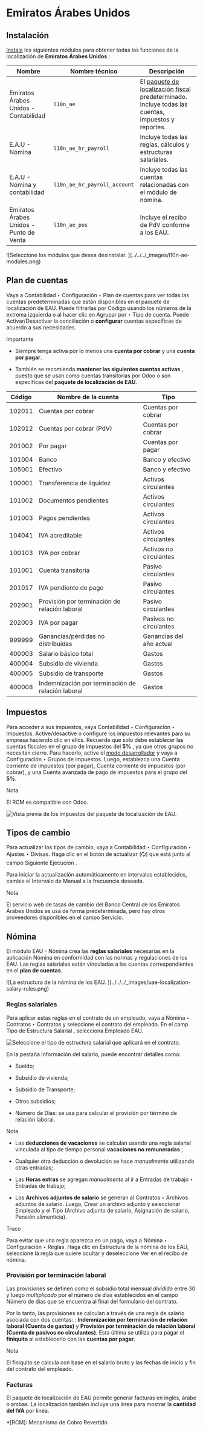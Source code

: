 # Emiratos Árabes Unidos

## Instalación

[Instale](../../general/apps_modules.html#general-install) los siguientes
módulos para obtener todas las funciones de la localización de **Emiratos
Árabes Unidos** :

Nombre | Nombre técnico | Descripción  
---|---|---  
Emiratos Árabes Unidos - Contabilidad | `l10n_ae` | El [paquete de localización fiscal](../fiscal_localizations.html) predeterminado. Incluye todas las cuentas, impuestos y reportes.  
E.A.U - Nómina | `l10n_ae_hr_payroll` | Incluye todas las reglas, cálculos y estructuras salariales.  
E.A.U - Nómina y contabilidad | `l10n_ae_hr_payroll_account` | Incluye todas las cuentas relacionadas con el módulo de nómina.  
Emiratos Árabes Unidos - Punto de Venta | `l10n_ae_pos` | Incluye el recibo de PdV conforme a los EAU.  
![Seleccione los módulos que desea desinstalar. ](../../../_images/l10n-ae-
modules.png)

## Plan de cuentas

Vaya a Contabilidad ‣ Configuración ‣ Plan de cuentas para ver todas las
cuentas predeterminadas que están disponibles en el paquete de localización de
EAU. Puede filtrarlas por Código usando los números de la extrema izquierda o
al hacer clic en Agrupar por ‣ Tipo de cuenta. Puede Activar/Desactivar la
conciliación o **configurar** cuentas específicas de acuerdo a sus
necesidades.

Importante

  * Siempre tenga activa por lo menos una **cuenta por cobrar** y una **cuenta por pagar**.

  * También se recomienda **mantener las siguientes cuentas activas** , puesto que se usan como cuentas transitorias por Odoo o son específicas del **paquete de localización de EAU**.

Código | Nombre de la cuenta | Tipo  
---|---|---  
102011 | Cuentas por cobrar | Cuentas por cobrar  
102012 | Cuentas por cobrar (PdV) | Cuentas por cobrar  
201002 | Por pagar | Cuentas por pagar  
101004 | Banco | Banco y efectivo  
105001 | Efectivo | Banco y efectivo  
100001 | Transferencia de liquidez | Activos circulantes  
101002 | Documentos pendientes | Activos circulantes  
101003 | Pagos pendientes | Activos circulantes  
104041 | IVA acreditable | Activos circulantes  
100103 | IVA por cobrar | Activos no circulantes  
101001 | Cuenta transitoria | Pasivo circulantes  
201017 | IVA pendiente de pago | Pasivo circulantes  
202001 | Provisión por terminación de relación laboral | Pasivo circulantes  
202003 | IVA por pagar | Pasivos no circulantes  
999999 | Ganancias/pérdidas no distribuidas | Ganancias del año actual  
400003 | Salario básico total | Gastos  
400004 | Subsidio de vivienda | Gastos  
400005 | Subsidio de transporte | Gastos  
400008 | Indemnización por terminación de relación laboral | Gastos  

## Impuestos

Para acceder a sus impuestos, vaya Contabilidad ‣ Configuración ‣ Impuestos.
Active/desactive o configure los impuestos relevantes para su empresa haciendo
clic en ellos. Recuerde que solo debe establecer las cuentas fiscales en el
grupo de impuestos del **5%** , ya que otros grupos no necesitan cierre. Para
hacerlo, active el [modo desarrollador](../../general/developer_mode.html) y
vaya a Configuración ‣ Grupos de impuestos. Luego, establezca una Cuenta
corriente de impuestos (por pagar), Cuenta corriente de impuestos (por
cobrar), y una Cuenta avanzada de pago de impuestos para el grupo del **5%**.

Nota

El RCM es compatible con Odoo.

![Vista previa de los impuestos del paquete de localización de EAU.
](../../../_images/uae-localization-taxes.png)

## Tipos de cambio

Para actualizar los tipos de cambio, vaya a Contabilidad ‣ Configuración ‣
Ajustes ‣ Divisas. Haga clic en el botón de actualizar (🗘) que está junto al
campo Siguiente Ejecución .

Para iniciar la actualización automáticamente en intervalos establecidos,
cambie el Intervalo de Manual a la frecuencia deseada.

Nota

El servicio web de tasas de cambio del Banco Central de los Emiratos Árabes
Unidos se usa de forma predeterminada, pero hay otros proveedores disponibles
en el campo Servicio.

## Nómina

El módulo EAU - Nómina crea las **reglas salariales** necesarias en la
aplicación Nómina en conformidad con las normas y regulaciones de los EAU. Las
reglas salariales están vinculadas a las cuentas correspondientes en el **plan
de cuentas**.

![La estructura de la nómina de los EAU. ](../../../_images/uae-localization-
salary-rules.png)

### Reglas salariales

Para aplicar estas reglas en el contrato de un empleado, vaya a Nómina ‣
Contratos ‣ Contratos y seleccione el contrato del empleado. En el camp Tipo
de Estructura Salarial , selecciona Empleado EAU.

![Seleccione el tipo de estructura salarial que aplicará en el contrato.
](../../../_images/uae-localization-salary-structure.png)

En la pestaña Información del salario, puede encontrar detalles como:

  * Sueldo;

  * Subsidio de vivienda;

  * Subsidio de Transporte;

  * Otros subsidios;

  * Número de Dias: se usa para calcular el provisión por término de relación laboral.

Nota

  * Las **deducciones de vacaciones** se calculan usando una regla salarial vinculada al tipo de tiempo personal **vacaciones no remuneradas** ;

  * Cualquier otra deducción o devolución se hace _manualmente_ utilizando otras entradas;

  * Las **Horas extras** se agregan _manualmente_ al ir a Entradas de trabajo ‣ Entradas de trabajo;

  * Los **Archivos adjuntos de salario** se generan al Contratos ‣ Archivos adjuntos de salario. Luego, Crear un archivo adjunto y seleccionar Empleado y el Tipo (Archivo adjunto de salario, Asignación de salario, Pensión alimenticia).

Truco

Para evitar que una regla aparezca en un pago, vaya a Nómina ‣ Configuración ‣
Reglas. Haga clic en Estructura de la nómina de los EAU, seleccione la regla
que quiere ocultar y deseleccione Ver en el recibo de nómina.

### Provisión por terminación laboral

Las provisiones se definen como el subsidio total mensual _dividido_ entre 30
y luego _multiplicado_ por el número de dias establecidos en el campo Número
de dias que se encuentra al final del formulario del contrato.

Por lo tanto, las provisiones se calculan a través de una regla de salario
asociada con dos cuentas: : **Indemnización por terminación de relación
laboral (Cuenta de gastos)** y **Provisión por terminación de relación laboral
(Cuenta de pasivos no circulantes)**. Esta última se utiliza para pagar el
**finiquito** al establecerlo con las **cuentas por pagar**.

Nota

El finiquito se calcula con base en el salario bruto y las fechas de inicio y
fin del contrato del empleado.

### Facturas

El paquete de localización de EAU permite generar facturas en inglés, árabe o
ambas. La localización también incluye una línea para mostrar la **cantidad
del IVA** por línea.

  *[RCM]: Mecanismo de Cobro Revertido

